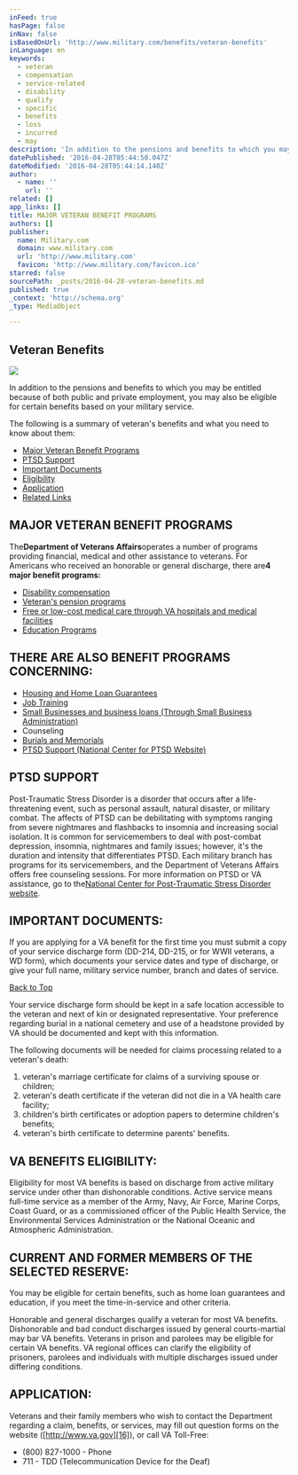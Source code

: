 ```yaml
---
inFeed: true
hasPage: false
inNav: false
isBasedOnUrl: 'http://www.military.com/benefits/veteran-benefits'
inLanguage: en
keywords:
  - veteran
  - compensation
  - service-related
  - disability
  - qualify
  - specific
  - benefits
  - loss
  - incurred
  - may
description: 'In addition to the pensions and benefits to which you may be entitled because of both public and private employment, you may also be eligible for certain benefits based on your military service.'
datePublished: '2016-04-28T05:44:50.047Z'
dateModified: '2016-04-28T05:44:14.140Z'
author:
  - name: ''
    url: ''
related: []
app_links: []
title: MAJOR VETERAN BENEFIT PROGRAMS
authors: []
publisher:
  name: Military.com
  domain: www.military.com
  url: 'http://www.military.com'
  favicon: 'http://www.military.com/favicon.ico'
starred: false
sourcePath: _posts/2016-04-28-veteran-benefits.md
published: true
_context: 'http://schema.org'
_type: MediaObject

---
```

<article style=""><h1>Veteran Benefits</h1><img src="https://s3-us-west-2.amazonaws.com/the-grid-img/p/ea7f8dc86131bd0a850897a33b189e2192fb7d5a.png" /></article>

In addition to the pensions and benefits to which you may be entitled because of both public and private employment, you may also be eligible for certain benefits based on your military service.

The following is a summary of veteran's benefits and what you need to know about them:

* [Major Veteran Benefit Programs][0]
* [PTSD Support][1]
* [Important Documents][2]
* [Eligibility][3]
* [Application][4]
* [Related Links][4]

## MAJOR VETERAN BENEFIT PROGRAMS

The**Department of Veterans Affairs**operates a number of programs providing financial, medical and other assistance to veterans. For Americans who received an honorable or general discharge, there are**4 major benefit programs:**

* [Disability compensation][5]
* [Veteran's pension programs][6]
* [Free or low-cost medical care through VA hospitals and medical facilities][7]
* [Education Programs][8]

## THERE ARE ALSO BENEFIT PROGRAMS CONCERNING:

* [Housing and Home Loan Guarantees][9]
* [Job Training][10]
* [Small Businesses and business loans (Through Small Business Administration)][11]
* Counseling
* [Burials and Memorials][12]
* [PTSD Support (National Center for PTSD Website)][13]

## PTSD SUPPORT

Post-Traumatic Stress Disorder is a disorder that occurs after a life-threatening event, such as personal assault, natural disaster, or military combat. The affects of PTSD can be debilitating with symptoms ranging from severe nightmares and flashbacks to insomnia and increasing social isolation. It is common for servicemembers to deal with post-combat depression, insomnia, nightmares and family issues; however, it's the duration and intensity that differentiates PTSD. Each military branch has programs for its servicemembers, and the Department of Veterans Affairs offers free counseling sessions. For more information on PTSD or VA assistance, go to the[National Center for Post-Traumatic Stress Disorder website][14].

## IMPORTANT DOCUMENTS:

If you are applying for a VA benefit for the first time you must submit a copy of your service discharge form (DD-214, DD-215, or for WWII veterans, a WD form), which documents your service dates and type of discharge, or give your full name, military service number, branch and dates of service.

[Back to Top][15]

Your service discharge form should be kept in a safe location accessible to the veteran and next of kin or designated representative. Your preference regarding burial in a national cemetery and use of a headstone provided by VA should be documented and kept with this information.

The following documents will be needed for claims processing related to a veteran's death:

1. veteran's marriage certificate for claims of a surviving spouse or children;
2. veteran's death certificate if the veteran did not die in a VA health care facility;
3. children's birth certificates or adoption papers to determine children's benefits;
4. veteran's birth certificate to determine parents' benefits.

## VA BENEFITS ELIGIBILITY:

Eligibility for most VA benefits is based on discharge from active military service under other than dishonorable conditions. Active service means full-time service as a member of the Army, Navy, Air Force, Marine Corps, Coast Guard, or as a commissioned officer of the Public Health Service, the Environmental Services Administration or the National Oceanic and Atmospheric Administration.

## CURRENT AND FORMER MEMBERS OF THE SELECTED RESERVE:

You may be eligible for certain benefits, such as home loan guarantees and education, if you meet the time-in-service and other criteria.

Honorable and general discharges qualify a veteran for most VA benefits. Dishonorable and bad conduct discharges issued by general courts-martial may bar VA benefits. Veterans in prison and parolees may be eligible for certain VA benefits. VA regional offices can clarify the eligibility of prisoners, parolees and individuals with multiple discharges issued under differing conditions.

## APPLICATION:

Veterans and their family members who wish to contact the Department regarding a claim, benefits, or services, may fill out question forms on the website ([http://www.va.gov][16]), or call VA Toll-Free:

* (800) 827-1000 - Phone
* 711 - TDD (Telecommunication Device for the Deaf)

[0]: http://www.military.com/benefits/veteran-benefits/veterans-benefits-explained.html#1
[1]: http://www.military.com/benefits/veteran-benefits/veterans-benefits-explained.html#PTSD
[2]: http://www.military.com/benefits/veteran-benefits/veterans-benefits-explained.html#2
[3]: http://www.military.com/benefits/veteran-benefits/veterans-benefits-explained.html#3
[4]: http://www.military.com/benefits/veteran-benefits/veterans-benefits-explained.html#4
[5]: http://www.military.com/benefits/military-pay/va-disability-compensation
[6]: http://www.military.com/benefits/military-pay/veterans-pensions
[7]: http://www.military.com/benefits/veterans-health-care/veterans-health-care-overview.html
[8]: http://www.military.com/education/gi-bill/learn-to-use-your-gi-bill.html
[9]: http://www.military.com/money/va-loans
[10]: http://www.military.com/benefits/veteran-benefits/veterans-employment-and-training-service.html
[11]: http://www.military.com/benefits/veteran-benefits/veterans-small-and-disadvantaged-business-assistance.html
[12]: http://www.military.com/benefits/burial-and-memorial
[13]: http://www.ptsd.va.gov/
[14]: http://ptsd.va.gov/
[15]: http://www.military.com/benefits/veteran-benefits/veterans-benefits-explained.html#Top
[16]: http://www.va.gov/